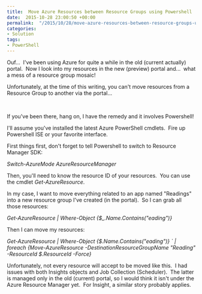 ```yaml
---
title:  Move Azure Resources between Resource Groups using Powershell
date:  2015-10-28 23:00:50 +00:00
permalink:  "/2015/10/28/move-azure-resources-between-resource-groups-using-powershell/"
categories:
- Solution
tags:
- PowerShell
---
```

Ouf...  I've been using Azure for quite a while in the old (current actually) portal.  Now I look into my resources in the new (preview) portal and...  what a mess of a resource group mosaic!

Unfortunately, at the time of this writing, you can't move resources from a Resource Group to another via the portal...

&nbsp;

If you've been there, hang on, I have the remedy and it involves Powershell!

I'll assume you've installed the latest Azure PowerShell cmdlets.  Fire up Powershell ISE or your favorite interface.

First things first, don't forget to tell Powershell to switch to Resource Manager SDK:

<em>Switch-AzureMode AzureResourceManager</em>

Then, you'll need to know the resource ID of your resources.  You can use the cmdlet <em>Get-AzureResource</em>.

In my case, I want to move everything related to an app named "Readings" into a new resource group I've created (in the portal).  So I can grab all those resources:

<em>Get-AzureResource | Where-Object {$_.Name.Contains("eading")}</em>

Then I can move my resources:

<em>Get-AzureResource | Where-Object {$_.Name.Contains("eading")} `</em>
<em> | foreach {Move-AzureResource -DestinationResourceGroupName "Reading" -ResourceId $_.ResourceId -Force}</em>

Unfortunately, not every resource will accept to be moved like this.  I had issues with both Insights objects and Job Collection (Scheduler).  The latter is managed only in the old (current) portal, so I would think it isn't under the Azure Resource Manager yet.  For Insight, a similar story probably applies.